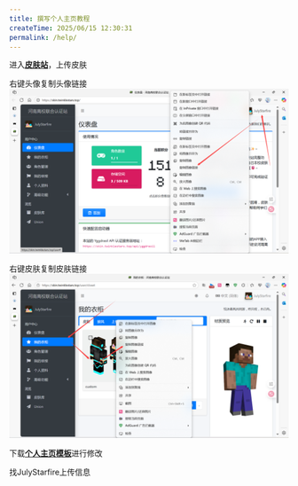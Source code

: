 ```yaml
---
title: 撰写个人主页教程
createTime: 2025/06/15 12:30:31
permalink: /help/
---
```


进入[**皮肤站**](https://skin.twinklestars.top/)，上传皮肤

右键头像复制头像链接
![操作](/head.png)

右键皮肤复制皮肤链接
![操作](/skin.png)

下载[**个人主页模板**](https://wwms.lanzouo.com/ipsOK2z8yaaf)进行修改

找JulyStarfire上传信息